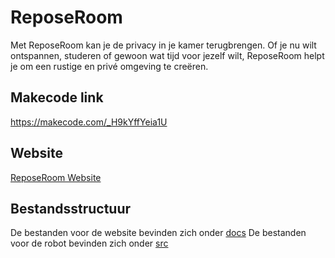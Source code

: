 # ReposeRoom
Met ReposeRoom kan je de privacy in je kamer terugbrengen. Of je nu wilt ontspannen, studeren of gewoon wat tijd voor jezelf wilt, ReposeRoom helpt je om een rustige en privé omgeving te creëren.

## Makecode link
https://makecode.com/_H9kYffYeia1U

## Website
[ReposeRoom Website](https://tasit.nl/)

## Bestandsstructuur
De bestanden voor de website bevinden zich onder [docs](/docs/)
De bestanden voor de robot bevinden zich onder [src](/src/)
